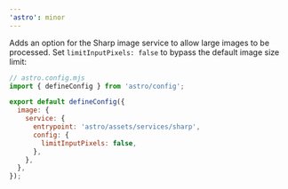 ```yaml
---
'astro': minor
---
```


Adds an option for the Sharp image service to allow large images to be processed. Set `limitInputPixels: false` to bypass the default image size limit:

```js
// astro.config.mjs
import { defineConfig } from 'astro/config';

export default defineConfig({
  image: {
    service: {
      entrypoint: 'astro/assets/services/sharp',
      config: {
        limitInputPixels: false,
      },
    },
  },
});
```
